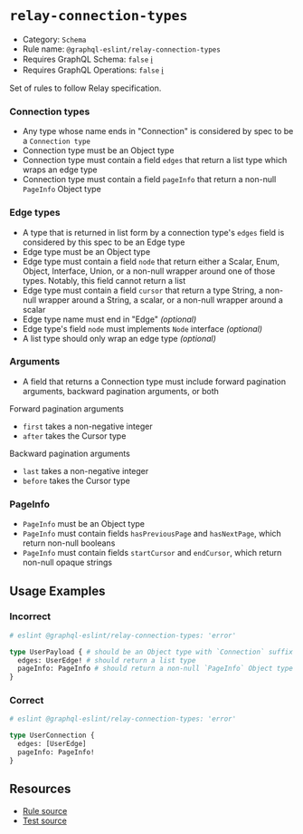 # `relay-connection-types`

- Category: `Schema`
- Rule name: `@graphql-eslint/relay-connection-types`
- Requires GraphQL Schema: `false` [ℹ️](../../README.md#extended-linting-rules-with-graphql-schema)
- Requires GraphQL Operations: `false` [ℹ️](../../README.md#extended-linting-rules-with-siblings-operations)

Set of rules to follow Relay specification.

### Connection types

- Any type whose name ends in "Connection" is considered by spec to be a `Connection type`
- Connection type must be an Object type
- Connection type must contain a field `edges` that return a list type which wraps an edge type
- Connection type must contain a field `pageInfo` that return a non-null `PageInfo` Object type

### Edge types

- A type that is returned in list form by a connection type's `edges` field is considered by this spec to be an Edge type
- Edge type must be an Object type
- Edge type must contain a field `node` that return either a Scalar, Enum, Object, Interface, Union, or a non-null wrapper around one of those types. Notably, this field cannot return a list
- Edge type must contain a field `cursor` that return a type String, a non-null wrapper around a String, a scalar, or a non-null wrapper around a scalar
- Edge type name must end in "Edge" _(optional)_
- Edge type's field `node` must implements `Node` interface _(optional)_
- A list type should only wrap an edge type _(optional)_

### Arguments

- A field that returns a Connection type must include forward pagination arguments, backward pagination arguments, or both

Forward pagination arguments

- `first` takes a non-negative integer
- `after` takes the Cursor type

Backward pagination arguments

- `last` takes a non-negative integer
- `before` takes the Cursor type

### PageInfo

- `PageInfo` must be an Object type
- `PageInfo` must contain fields `hasPreviousPage` and `hasNextPage`, which return non-null booleans
- `PageInfo` must contain fields `startCursor` and `endCursor`, which return non-null opaque strings

## Usage Examples

### Incorrect

```graphql
# eslint @graphql-eslint/relay-connection-types: 'error'

type UserPayload { # should be an Object type with `Connection` suffix
  edges: UserEdge! # should return a list type
  pageInfo: PageInfo # should return a non-null `PageInfo` Object type
}
```

### Correct

```graphql
# eslint @graphql-eslint/relay-connection-types: 'error'

type UserConnection {
  edges: [UserEdge]
  pageInfo: PageInfo!
}
```

## Resources

- [Rule source](../../packages/plugin/src/rules/relay-connection-types.ts)
- [Test source](../../packages/plugin/tests/relay-connection-types.spec.ts)
